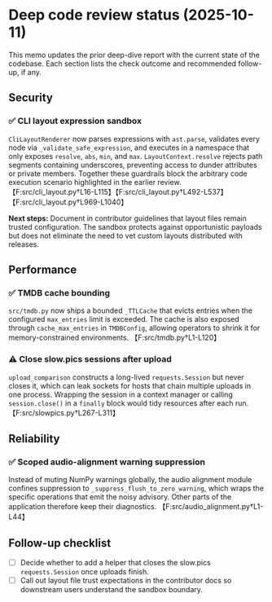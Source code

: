 # Deep code review status (2025-10-11)

This memo updates the prior deep-dive report with the current
state of the codebase. Each section lists the check outcome and
recommended follow-up, if any.

## Security

### ✅ CLI layout expression sandbox

`CliLayoutRenderer` now parses expressions with `ast.parse`,
validates every node via `_validate_safe_expression`, and executes
in a namespace that only exposes `resolve`, `abs`, `min`, and
`max`. `LayoutContext.resolve` rejects path segments containing
underscores, preventing access to dunder attributes or private
members. Together these guardrails block the arbitrary code
execution scenario highlighted in the earlier review.
【F:src/cli_layout.py†L16-L115】【F:src/cli_layout.py†L492-L537】【F:src/cli_layout.py†L969-L1040】

**Next steps:** Document in contributor guidelines that layout
files remain trusted configuration. The sandbox protects against
opportunistic payloads but does not eliminate the need to vet
custom layouts distributed with releases.

## Performance

### ✅ TMDB cache bounding

`src/tmdb.py` now ships a bounded `_TTLCache` that evicts entries
when the configured `max_entries` limit is exceeded. The cache is
also exposed through `cache_max_entries` in `TMDBConfig`, allowing
operators to shrink it for memory-constrained environments.
【F:src/tmdb.py†L1-L120】

### ⚠️ Close slow.pics sessions after upload

`upload_comparison` constructs a long-lived `requests.Session`
but never closes it, which can leak sockets for hosts that chain
multiple uploads in one process. Wrapping the session in a
context manager or calling `session.close()` in a `finally` block
would tidy resources after each run.
【F:src/slowpics.py†L267-L311】

## Reliability

### ✅ Scoped audio-alignment warning suppression

Instead of muting NumPy warnings globally, the audio alignment
module confines suppression to `_suppress_flush_to_zero_warning`,
which wraps the specific operations that emit the noisy advisory.
Other parts of the application therefore keep their diagnostics.
【F:src/audio_alignment.py†L1-L44】

## Follow-up checklist

- [ ] Decide whether to add a helper that closes the slow.pics
  `requests.Session` once uploads finish.
- [ ] Call out layout file trust expectations in the contributor
  docs so downstream users understand the sandbox boundary.
